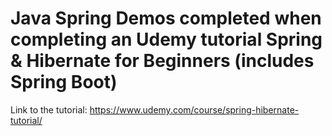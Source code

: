 # Java Spring Demos completed when completing an Udemy tutorial Spring & Hibernate for Beginners (includes Spring Boot)
Link to the tutorial: https://www.udemy.com/course/spring-hibernate-tutorial/
